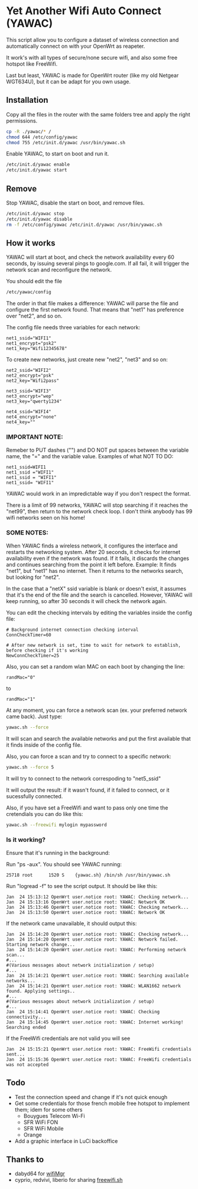 # Yet Another Wifi Auto Connect (YAWAC)

This script allow you to configure a dataset of wireless connection and automatically connect on with your OpenWrt as reapeter.

It work's with all types of secure/none secure wifi, and also some free hotspot like FreeWifi.

Last but least, YAWAC is made for OpenWrt router (like my old Netgear WGT634U), but it can be adapt for you own usage.


## Installation

Copy all the files in the router with the same folders tree and apply the right permissions.
```bash
cp -R ./yawac/* /
chmod 644 /etc/config/yawac
chmod 755 /etc/init.d/yawac /usr/bin/yawac.sh
```

Enable YAWAC, to start on boot and run it.
```bash
/etc/init.d/yawac enable
/etc/init.d/yawac start
```


## Remove

Stop YAWAC, disable the start on boot, and remove files.
```bash
/etc/init.d/yawac stop
/etc/init.d/yawac disable
rm -f /etc/config/yawac /etc/init.d/yawac /usr/bin/yawac.sh
```


## How it works

YAWAC will start at boot, and check the network availability every 60 seconds, by issuing several pings to google.com.
If all fail, it will trigger the network scan and reconfigure the network.

You should edit the file 
```bash
/etc/yawac/config
```

The order in that file makes a difference: YAWAC will parse the file and configure the first network found.
That means that "net1" has preference over "net2", and so on.

The config file needs three variables for each network:
```
net1_ssid="WIFI1"
net1_encrypt="psk2"
net1_key="Wifi12345678"
```

To create new networks, just create new "net2", "net3" and so on:
```
net2_ssid="WIFI2"
net2_encrypt="psk"
net2_key="Wifi2pass"

net3_ssid="WIFI3"
net3_encrypt="wep"
net3_key="qwerty1234"

net4_ssid="WIFI4"
net4_encrypt="none"
net4_key=""
```

### IMPORTANT NOTE:

Remeber to PUT dashes ("") and DO NOT put spaces between the variable name, the "=" and the variable value.
Examples of what NOT TO DO:
```
net1_ssid=WIFI1
net1_ssid ="WIFI1"
net1_ssid = "WIFI1"
net1_ssid= "WIFI1"
```

YAWAC would work in an impredictable way if you don't respect the format.

There is a limit of 99 networks, YAWAC will stop searching if it reaches the "net99", then return to the network check loop.
I don't think anybody has 99 wifi networks seen on his home!


### SOME NOTES:

When YAWAC finds a wireless network, it configures the interface and restarts the networking system.
After 20 seconds, it checks for internet availability even if the network was found.
If it fails, it discards the changes and continues searching from the point it left before.
Example: It finds "net1", but "net1" has no internet. Then it returns to the networks search, but looking for "net2".

In the case that a "netX" ssid variable is blank or doesn't exist, it assumes that it's the end of the file and the search is cancelled.
However, YAWAC will keep running, so after 30 seconds it will check the network again.

You can edit the checking intervals by editing the variables inside the config file:
```
# Background internet connection checking interval
ConnCheckTimer=60
```

```
# After new network is set, time to wait for network to establish, before checking if it's working
NewConnCheckTimer=25
```

Also, you can set a random wlan MAC on each boot by changing the line:
```
randMac="0"
```
to
```
randMac="1"
```

At any moment, you can force a network scan (ex. your preferred network came back).
Just type:
```bash
yawac.sh --force
```

It will scan and search the available networks and put the first available that it finds inside of the config file.

Also, you can force a scan and try to connect to a specific network:
```bash
yawac.sh --force 5
```

It will try to connect to the network correspoding to "net5_ssid"

It will output the result: if it wasn't found, if it failed to connect, or it sucessfully connected.

Also, if you have set a FreeWifi and want to pass only one time the cretendials you can do like this:
```bash
yawac.sh --freewifi mylogin mypassword
```

### Is it working?

Ensure that it's running in the background:

Run "ps -aux". You should see YAWAC running:
```
25718 root      1520 S    {yawac.sh} /bin/sh /usr/bin/yawac.sh
```

Run "logread -f" to see the script output. It should be like this:
```
Jan  24 15:13:12 OpenWrt user.notice root: YAWAC: Checking network...
Jan  24 15:13:16 OpenWrt user.notice root: YAWAC: Network OK
Jan  24 15:13:46 OpenWrt user.notice root: YAWAC: Checking network...
Jan  24 15:13:50 OpenWrt user.notice root: YAWAC: Network OK
```

If the network came unavailable, it should output this:
```
Jan  24 15:14:20 OpenWrt user.notice root: YAWAC: Checking network...
Jan  24 15:14:20 OpenWrt user.notice root: YAWAC: Network failed. Starting network change...
Jan  24 15:14:20 OpenWrt user.notice root: YAWAC: Performing network scan...
#...
#(Various messages about network initialization / setup)
#...
Jan  24 15:14:21 OpenWrt user.notice root: YAWAC: Searching available networks...
Jan  24 15:14:21 OpenWrt user.notice root: YAWAC: WLAN1662 network found. Applying settings..
#...
#(Various messages about network initialization / setup)
#...
Jan  24 15:14:41 OpenWrt user.notice root: YAWAC: Checking connectivity...
Jan  24 15:14:45 OpenWrt user.notice root: YAWAC: Internet working! Searching ended
```

If the FreeWifi credentials are not valid you will see 
```
Jan  24 15:15:21 OpenWrt user.notice root: YAWAC: FreeWifi credentials sent...
Jan  24 15:15:36 OpenWrt user.notice root: YAWAC: FreeWifi credentials was not accepted
```


## Todo

* Test the connection speed and change if it's not quick enough
* Get some credentials for those french mobile free hotspot to implement them; idem for some others
  * Bouygues Telecom Wi-Fi
  * SFR WiFi FON
  * SFR WiFi Mobile
  * Orange
* Add a graphic interface in LuCi backoffice


## Thanks to

* dabyd64 for [wifiMgr](https://forum.openwrt.org/viewtopic.php?pid=197363#p197363)
* cyprio, redvivi, liberio for sharing [freewifi.sh](http://forum.ubuntu-fr.org/viewtopic.php?pid=21071681#p21071681)
